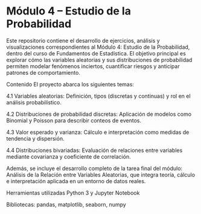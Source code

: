 # Módulo 4 – Estudio de la Probabilidad

Este repositorio contiene el desarrollo de ejercicios, análisis y visualizaciones correspondientes al Módulo 4: Estudio de la Probabilidad, dentro del curso de Fundamentos de Estadística. El objetivo principal es explorar cómo las variables aleatorias y sus distribuciones de probabilidad permiten modelar fenómenos inciertos, cuantificar riesgos y anticipar patrones de comportamiento.

Contenido
El proyecto abarca los siguientes temas:

4.1 Variables aleatorias: Definición, tipos (discretas y continuas) y rol en el análisis probabilístico.

4.2 Distribuciones de probabilidad discretas: Aplicación de modelos como Binomial y Poisson para describir conteos de eventos.

4.3 Valor esperado y varianza: Cálculo e interpretación como medidas de tendencia y dispersión.

4.4 Distribuciones bivariadas: Evaluación de relaciones entre variables mediante covarianza y coeficiente de correlación.

Además, se incluye el desarrollo completo de la tarea final del módulo: Análisis de la Relación entre Variables Aleatorias, que integra teoría, cálculo e interpretación aplicada en un entorno de datos reales.

Herramientas utilizadas
Python 3 y Jupyter Notebook

Bibliotecas: pandas, matplotlib, seaborn, numpy
